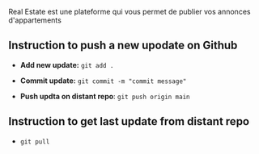 Real Estate est une plateforme qui vous permet de publier vos annonces d'appartements 


## Instruction to push a new upodate on Github

- **Add new update:** `git add .`

- **Commit update:** `git commit -m "commit message"`

- **Push updta on distant repo**: `git push origin main`

## Instruction to get last update from distant repo

- `git pull`